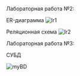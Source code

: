 Лабораторная работа №2:

ER-диаграмма
![lr1](https://user-images.githubusercontent.com/104233247/224548032-1ec1d3c1-4b19-4234-9d53-ecdd87dc1f96.png)

Реляционная схема
![lr2](https://user-images.githubusercontent.com/104233247/225399142-6505d7ad-f40c-4cd6-bd19-19eaba0377e1.png)

Лабораторная работа №3:

СУБД

![myBD](https://user-images.githubusercontent.com/104233247/225424149-ef8f3a9f-f338-4c42-92dd-3e72cedbca1e.png)

